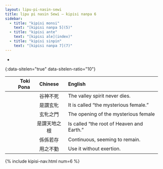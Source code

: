 ```yaml
---
layout: lipu-pi-nasin-sewi
title: lipu pi nasin Sewi — kipisi nanpa 6
sidebar:
  - title: "kipisi monsi"
    text: "[kipisi nanpa 5](5)"
  - title: "kipisi ante"
    text: "[kipisi ale](index)"
  - title: "kipisi sinpin"
    text: "[kipisi nanpa 7](7)"
---
```


* 
{:data-sitelen="true" data-sitelen-ratio="10"}

| Toki Pona | Chinese | English
|-:|:-:|:-
|  | 谷神不死 | The valley spirit never dies.
|  | 是謂玄牝 | It is called “the mysterious female.”
|  | 玄牝之門 | The opening of the mysterious female
|  | 是謂天地之根 | Is called “the root of Heaven and Earth.”
|  | 係係若存 | Continuous, seeming to remain.
|  | 用之不勤 | Use it without exertion.

{% include kipisi-nav.html num=6 %}
